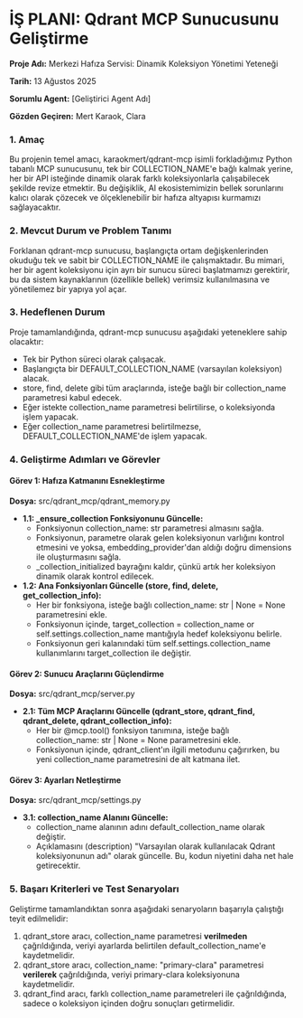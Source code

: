 # **İŞ PLANI: Qdrant MCP Sunucusunu Geliştirme**

**Proje Adı:** Merkezi Hafıza Servisi: Dinamik Koleksiyon Yönetimi Yeteneği

**Tarih:** 13 Ağustos 2025

**Sorumlu Agent:** \[Geliştirici Agent Adı\]

**Gözden Geçiren:** Mert Karaok, Clara

### **1\. Amaç**

Bu projenin temel amacı, karaokmert/qdrant-mcp isimli forkladığımız Python tabanlı MCP sunucusunu, tek bir COLLECTION\_NAME'e bağlı kalmak yerine, her bir API isteğinde dinamik olarak farklı koleksiyonlarla çalışabilecek şekilde revize etmektir. Bu değişiklik, AI ekosistemimizin bellek sorunlarını kalıcı olarak çözecek ve ölçeklenebilir bir hafıza altyapısı kurmamızı sağlayacaktır.

### **2\. Mevcut Durum ve Problem Tanımı**

Forklanan qdrant-mcp sunucusu, başlangıçta ortam değişkenlerinden okuduğu tek ve sabit bir COLLECTION\_NAME ile çalışmaktadır. Bu mimari, her bir agent koleksiyonu için ayrı bir sunucu süreci başlatmamızı gerektirir, bu da sistem kaynaklarının (özellikle bellek) verimsiz kullanılmasına ve yönetilemez bir yapıya yol açar.

### **3\. Hedeflenen Durum**

Proje tamamlandığında, qdrant-mcp sunucusu aşağıdaki yeteneklere sahip olacaktır:

* Tek bir Python süreci olarak çalışacak.  
* Başlangıçta bir DEFAULT\_COLLECTION\_NAME (varsayılan koleksiyon) alacak.  
* store, find, delete gibi tüm araçlarında, isteğe bağlı bir collection\_name parametresi kabul edecek.  
* Eğer istekte collection\_name parametresi belirtilirse, o koleksiyonda işlem yapacak.  
* Eğer collection\_name parametresi belirtilmezse, DEFAULT\_COLLECTION\_NAME'de işlem yapacak.

### **4\. Geliştirme Adımları ve Görevler**

#### **Görev 1: Hafıza Katmanını Esnekleştirme**

**Dosya:** src/qdrant\_mcp/qdrant\_memory.py

* **1.1: \_ensure\_collection Fonksiyonunu Güncelle:**  
  * Fonksiyonun collection\_name: str parametresi almasını sağla.  
  * Fonksiyonun, parametre olarak gelen koleksiyonun varlığını kontrol etmesini ve yoksa, embedding\_provider'dan aldığı doğru dimensions ile oluşturmasını sağla.  
  * \_collection\_initialized bayrağını kaldır, çünkü artık her koleksiyon dinamik olarak kontrol edilecek.  
* **1.2: Ana Fonksiyonları Güncelle (store, find, delete, get\_collection\_info):**  
  * Her bir fonksiyona, isteğe bağlı collection\_name: str | None \= None parametresini ekle.  
  * Fonksiyonun içinde, target\_collection \= collection\_name or self.settings.collection\_name mantığıyla hedef koleksiyonu belirle.  
  * Fonksiyonun geri kalanındaki tüm self.settings.collection\_name kullanımlarını target\_collection ile değiştir.

#### **Görev 2: Sunucu Araçlarını Güçlendirme**

**Dosya:** src/qdrant\_mcp/server.py

* **2.1: Tüm MCP Araçlarını Güncelle (qdrant\_store, qdrant\_find, qdrant\_delete, qdrant\_collection\_info):**  
  * Her bir @mcp.tool() fonksiyon tanımına, isteğe bağlı collection\_name: str | None \= None parametresini ekle.  
  * Fonksiyonun içinde, qdrant\_client'ın ilgili metodunu çağırırken, bu yeni collection\_name parametresini de alt katmana ilet.

#### **Görev 3: Ayarları Netleştirme**

**Dosya:** src/qdrant\_mcp/settings.py

* **3.1: collection\_name Alanını Güncelle:**  
  * collection\_name alanının adını default\_collection\_name olarak değiştir.  
  * Açıklamasını (description) "Varsayılan olarak kullanılacak Qdrant koleksiyonunun adı" olarak güncelle. Bu, kodun niyetini daha net hale getirecektir.

### **5\. Başarı Kriterleri ve Test Senaryoları**

Geliştirme tamamlandıktan sonra aşağıdaki senaryoların başarıyla çalıştığı teyit edilmelidir:

1. qdrant\_store aracı, collection\_name parametresi **verilmeden** çağrıldığında, veriyi ayarlarda belirtilen default\_collection\_name'e kaydetmelidir.  
2. qdrant\_store aracı, collection\_name: "primary-clara" parametresi **verilerek** çağrıldığında, veriyi primary-clara koleksiyonuna kaydetmelidir.  
3. qdrant\_find aracı, farklı collection\_name parametreleri ile çağrıldığında, sadece o koleksiyon içinden doğru sonuçları getirmelidir.